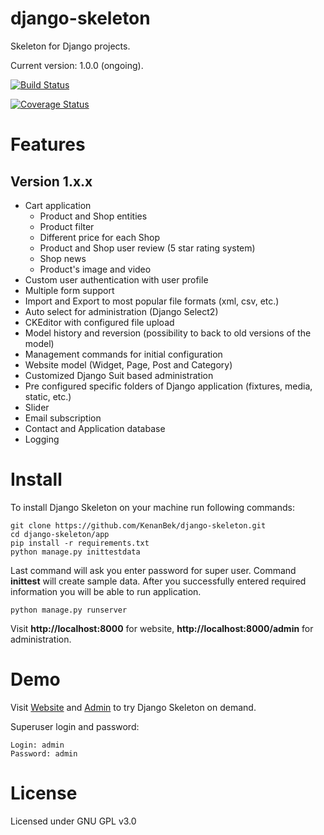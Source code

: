 django-skeleton
===============

Skeleton for Django projects.

Current version: 1.0.0 (ongoing).

[![Build Status](https://travis-ci.org/KenanBek/django-skeleton.svg?branch=master)](https://travis-ci.org/KenanBek/django-skeleton)

[![Coverage Status](https://img.shields.io/coveralls/KenanBek/django-skeleton.svg)](https://coveralls.io/r/KenanBek/django-skeleton)

# Features

## Version 1.x.x

- Cart application
    - Product and Shop entities
    - Product filter
    - Different price for each Shop
    - Product and Shop user review (5 star rating system)
    - Shop news
    - Product's image and video
- Custom user authentication with user profile
- Multiple form support
- Import and Export to most popular file formats (xml, csv, etc.)
- Auto select for administration (Django Select2)
- CKEditor with configured file upload
- Model history and reversion (possibility to back to old versions of the model)
- Management commands for initial configuration
- Website model (Widget, Page, Post and Category)
- Customized Django Suit based administration
- Pre configured specific folders of Django application (fixtures, media, static, etc.)
- Slider
- Email subscription
- Contact and Application database
- Logging

# Install

To install Django Skeleton on your machine run following commands:

    git clone https://github.com/KenanBek/django-skeleton.git
    cd django-skeleton/app
    pip install -r requirements.txt
    python manage.py inittestdata

Last command will ask you enter password for super user. Command **inittest** will create sample data. After you successfully entered required information you will be able to run application.

    python manage.py runserver

Visit **http://localhost:8000** for website, **http://localhost:8000/admin** for administration.


# Demo

Visit [Website](http://django-skeleton.bekonline.webfactional.com/) and [Admin](http://django-skeleton.bekonline.webfactional.com/admin) to try Django Skeleton on demand.

Superuser login and password:

    Login: admin
    Password: admin

# License

Licensed under GNU GPL v3.0
